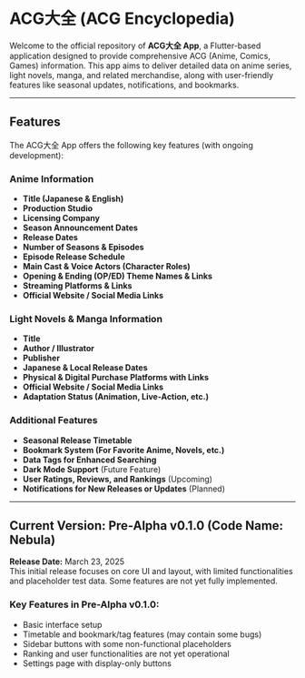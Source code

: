 # **ACG大全 (ACG Encyclopedia)**

Welcome to the official repository of **ACG大全 App**, a Flutter-based application designed to provide comprehensive ACG (Anime, Comics, Games) information. This app aims to deliver detailed data on anime series, light novels, manga, and related merchandise, along with user-friendly features like seasonal updates, notifications, and bookmarks.

---

## **Features**
The ACG大全 App offers the following key features (with ongoing development):

### **Anime Information**
- **Title (Japanese & English)**
- **Production Studio**
- **Licensing Company**
- **Season Announcement Dates**
- **Release Dates**
- **Number of Seasons & Episodes**
- **Episode Release Schedule**
- **Main Cast & Voice Actors (Character Roles)**
- **Opening & Ending (OP/ED) Theme Names & Links**
- **Streaming Platforms & Links**
- **Official Website / Social Media Links**

### **Light Novels & Manga Information**
- **Title**
- **Author / Illustrator**
- **Publisher**
- **Japanese & Local Release Dates**
- **Physical & Digital Purchase Platforms with Links**
- **Official Website / Social Media Links**
- **Adaptation Status (Animation, Live-Action, etc.)**

### **Additional Features**
- **Seasonal Release Timetable**
- **Bookmark System (For Favorite Anime, Novels, etc.)**
- **Data Tags for Enhanced Searching**
- **Dark Mode Support** (Future Feature)
- **User Ratings, Reviews, and Rankings** (Upcoming)
- **Notifications for New Releases or Updates** (Planned)

---

## **Current Version: Pre-Alpha v0.1.0 (Code Name: Nebula)**
**Release Date:** March 23, 2025  
This initial release focuses on core UI and layout, with limited functionalities and placeholder test data. Some features are not yet fully implemented.

### **Key Features in Pre-Alpha v0.1.0:**
- Basic interface setup
- Timetable and bookmark/tag features (may contain some bugs)
- Sidebar buttons with some non-functional placeholders
- Ranking and user functionalities are not yet operational
- Settings page with display-only buttons